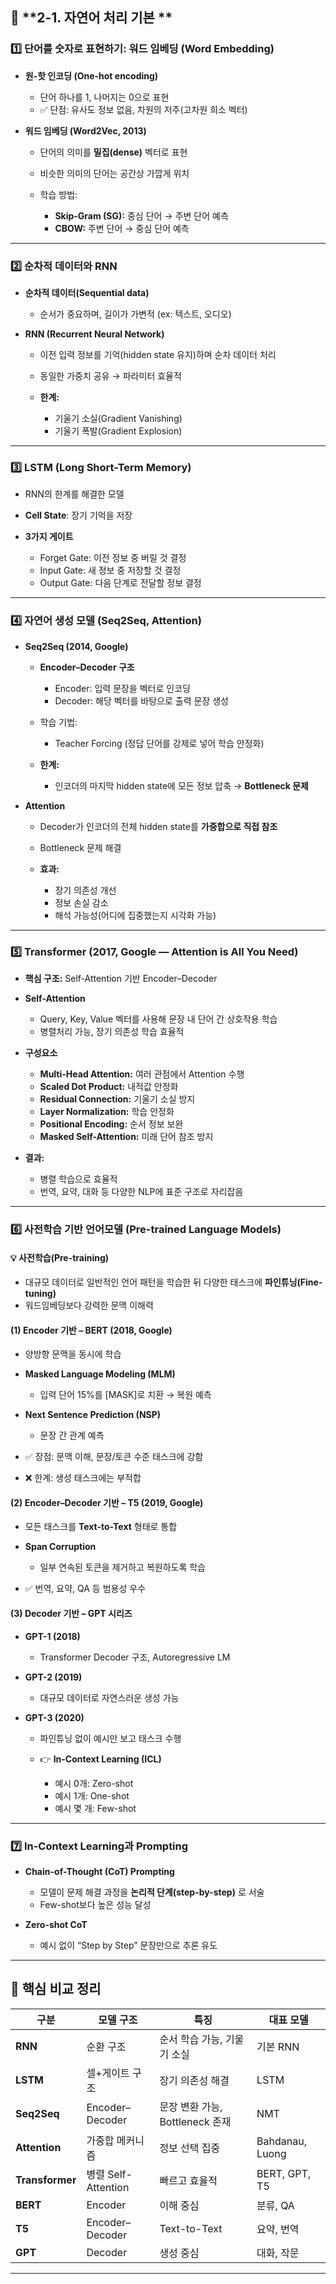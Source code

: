 ## 🧠 **2-1. 자연어 처리 기본 **

### 1️⃣ 단어를 숫자로 표현하기: **워드 임베딩 (Word Embedding)**

* **원-핫 인코딩 (One-hot encoding)**

  * 단어 하나를 1, 나머지는 0으로 표현
  * ✅ 단점: 유사도 정보 없음, 차원의 저주(고차원 희소 벡터)
* **워드 임베딩 (Word2Vec, 2013)**

  * 단어의 의미를 **밀집(dense)** 벡터로 표현
  * 비슷한 의미의 단어는 공간상 가깝게 위치
  * 학습 방법:

    * **Skip-Gram (SG):** 중심 단어 → 주변 단어 예측
    * **CBOW:** 주변 단어 → 중심 단어 예측

---

### 2️⃣ 순차적 데이터와 RNN

* **순차적 데이터(Sequential data)**

  * 순서가 중요하며, 길이가 가변적 (ex: 텍스트, 오디오)
* **RNN (Recurrent Neural Network)**

  * 이전 입력 정보를 기억(hidden state 유지)하며 순차 데이터 처리
  * 동일한 가중치 공유 → 파라미터 효율적
  * **한계:**

    * 기울기 소실(Gradient Vanishing)
    * 기울기 폭발(Gradient Explosion)

---

### 3️⃣ **LSTM (Long Short-Term Memory)**

* RNN의 한계를 해결한 모델
* **Cell State**: 장기 기억을 저장
* **3가지 게이트**

  * Forget Gate: 이전 정보 중 버릴 것 결정
  * Input Gate: 새 정보 중 저장할 것 결정
  * Output Gate: 다음 단계로 전달할 정보 결정

---

### 4️⃣ **자연어 생성 모델 (Seq2Seq, Attention)**

* **Seq2Seq (2014, Google)**

  * **Encoder–Decoder 구조**

    * Encoder: 입력 문장을 벡터로 인코딩
    * Decoder: 해당 벡터를 바탕으로 출력 문장 생성
  * 학습 기법:

    * Teacher Forcing (정답 단어를 강제로 넣어 학습 안정화)
  * **한계:**

    * 인코더의 마지막 hidden state에 모든 정보 압축 → **Bottleneck 문제**

* **Attention**

  * Decoder가 인코더의 전체 hidden state를 **가중합으로 직접 참조**
  * Bottleneck 문제 해결
  * **효과:**

    * 장기 의존성 개선
    * 정보 손실 감소
    * 해석 가능성(어디에 집중했는지 시각화 가능)

---

### 5️⃣ **Transformer (2017, Google — Attention is All You Need)**

* **핵심 구조:** Self-Attention 기반 Encoder–Decoder
* **Self-Attention**

  * Query, Key, Value 벡터를 사용해 문장 내 단어 간 상호작용 학습
  * 병렬처리 가능, 장기 의존성 학습 효율적
* **구성요소**

  * **Multi-Head Attention:** 여러 관점에서 Attention 수행
  * **Scaled Dot Product:** 내적값 안정화
  * **Residual Connection:** 기울기 소실 방지
  * **Layer Normalization:** 학습 안정화
  * **Positional Encoding:** 순서 정보 보완
  * **Masked Self-Attention:** 미래 단어 참조 방지
* **결과:**

  * 병렬 학습으로 효율적
  * 번역, 요약, 대화 등 다양한 NLP에 표준 구조로 자리잡음

---

### 6️⃣ **사전학습 기반 언어모델 (Pre-trained Language Models)**

#### 💡 사전학습(Pre-training)

* 대규모 데이터로 일반적인 언어 패턴을 학습한 뒤
  다양한 태스크에 **파인튜닝(Fine-tuning)**
* 워드임베딩보다 강력한 문맥 이해력

#### (1) **Encoder 기반 – BERT (2018, Google)**

* 양방향 문맥을 동시에 학습
* **Masked Language Modeling (MLM)**

  * 입력 단어 15%를 [MASK]로 치환 → 복원 예측
* **Next Sentence Prediction (NSP)**

  * 문장 간 관계 예측
* ✅ 장점: 문맥 이해, 문장/토큰 수준 태스크에 강함
* ❌ 한계: 생성 태스크에는 부적합

#### (2) **Encoder–Decoder 기반 – T5 (2019, Google)**

* 모든 태스크를 **Text-to-Text** 형태로 통합
* **Span Corruption**

  * 일부 연속된 토큰을 제거하고 복원하도록 학습
* ✅ 번역, 요약, QA 등 범용성 우수

#### (3) **Decoder 기반 – GPT 시리즈**

* **GPT-1 (2018)**

  * Transformer Decoder 구조, Autoregressive LM
* **GPT-2 (2019)**

  * 대규모 데이터로 자연스러운 생성 가능
* **GPT-3 (2020)**

  * 파인튜닝 없이 예시만 보고 태스크 수행
  * 👉 **In-Context Learning (ICL)**

    * 예시 0개: Zero-shot
    * 예시 1개: One-shot
    * 예시 몇 개: Few-shot

---

### 7️⃣ **In-Context Learning과 Prompting**

* **Chain-of-Thought (CoT) Prompting**

  * 모델이 문제 해결 과정을 **논리적 단계(step-by-step)** 로 서술
  * Few-shot보다 높은 성능 달성
* **Zero-shot CoT**

  * 예시 없이 “Step by Step” 문장만으로 추론 유도

---

## 🧩 **핵심 비교 정리**

| 구분              | 모델 구조             | 특징                      | 대표 모델           |
| --------------- | ----------------- | ----------------------- | --------------- |
| **RNN**         | 순환 구조             | 순서 학습 가능, 기울기 소실        | 기본 RNN          |
| **LSTM**        | 셀+게이트 구조          | 장기 의존성 해결               | LSTM            |
| **Seq2Seq**     | Encoder–Decoder   | 문장 변환 가능, Bottleneck 존재 | NMT             |
| **Attention**   | 가중합 메커니즘          | 정보 선택 집중                | Bahdanau, Luong |
| **Transformer** | 병렬 Self-Attention | 빠르고 효율적                 | BERT, GPT, T5   |
| **BERT**        | Encoder           | 이해 중심                   | 분류, QA          |
| **T5**          | Encoder–Decoder   | Text-to-Text            | 요약, 번역          |
| **GPT**         | Decoder           | 생성 중심                   | 대화, 작문          |

---
